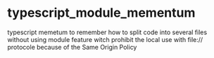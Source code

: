 # typescript_module_mementum
typescript memetum to remember how to split code into several files without using module feature witch prohibit the local use with file:// protocole because of the Same Origin Policy
